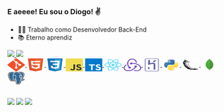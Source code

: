 ### E aeeee! Eu sou o Diogo! ✌️

- 👨‍💻 Trabalho como Desenvolvedor Back-End
- 📚 Eterno aprendiz

 <div>
  <a href="https://github.com/dio-silvestre">
  <img height="180em" src="https://github-readme-stats.vercel.app/api?username=dio-silvestre&show_icons=true&theme=blueberry&include_all_commits=true&count_private=true"/>
  <img height="180em" src="https://github-readme-stats.vercel.app/api/top-langs/?username=dio-silvestre&layout=compact&langs_count=7&theme=blueberry"/>
</div>

 <div>
  <img align="center" alt="Dio-GIT" height="30" width="40" src="https://github.com/devicons/devicon/blob/master/icons/git/git-original.svg">
   <img align="center" alt="Dio-HTML" height="30" width="40" src="https://github.com/devicons/devicon/blob/master/icons/html5/html5-original.svg">
   <img align="center" alt="Dio-CSS" height="30" width="40" src="https://github.com/devicons/devicon/blob/master/icons/css3/css3-original.svg">
   <img align="center" alt="Dio-Js" height="30" width="40" src="https://github.com/devicons/devicon/blob/master/icons/javascript/javascript-original.svg">
   <img align="center" alt="Dio-Ts" height="30" width="40" src="https://github.com/devicons/devicon/blob/master/icons/typescript/typescript-original.svg">
   <img align="center" alt="Dio-React" height="30" width="40" src="https://github.com/devicons/devicon/blob/master/icons/react/react-original.svg">
   <img align="center" alt="Dio-Redux" height="30" width="40" src="https://github.com/devicons/devicon/blob/master/icons/redux/redux-original.svg">
   <img align="center" alt="Dio-Heroku" height="30" width="40" src="https://github.com/devicons/devicon/blob/master/icons/heroku/heroku-original.svg">
   <img align="center" alt="Dio-Python" height="30" width="40" src="https://github.com/devicons/devicon/blob/master/icons/python/python-original.svg">
   <img align="center" alt="Dio-Flask" height="30" width="40" src="https://github.com/devicons/devicon/blob/master/icons/flask/flask-original.svg">
   <img align="center" alt="Dio-MongoDB" height="30" width="40" src="https://github.com/devicons/devicon/blob/master/icons/mongodb/mongodb-original.svg">
   <img align="center" alt="Dio-PostgreSQL" height="30" width="40" src="https://github.com/devicons/devicon/blob/master/icons/postgresql/postgresql-original.svg">
 </div>
  
  ##
  
 <div>
   <a href = "mailto:diogonsdf@gmail.com"><img src="https://img.shields.io/badge/-Gmail-%23333?style=for-the-badge&logo=gmail&logoColor=white" target="_blank"></a>
   <a href="https://www.linkedin.com/in/dio-silvestre" target="_blank"><img src="https://img.shields.io/badge/-LinkedIn-%230077B5?style=for-the-badge&logo=linkedin&logoColor=white" target="_blank"></a>
   <a href="https://instagram.com/dio_silvestre" target="_blank"><img src="https://img.shields.io/badge/-Instagram-%23E4405F?style=for-the-badge&logo=instagram&logoColor=white" target="_blank"></a>
 </div>
